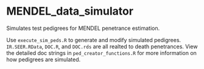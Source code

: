 # MENDEL_data_simulator
Simulates test pedigrees for MENDEL penetrance estimation.

Use `execute_sim_peds.R` to generate and modify simulated pedigrees. `IR.SEER.RData`, `DOC.R`, and `DOC.rds` are all realted to death penetrances. View the detailed doc strings in `ped_creator_functions.R` for more information on how pedigrees are simulated.
